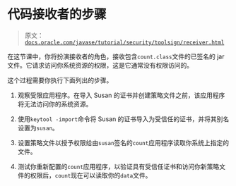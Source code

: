 # 代码接收者的步骤

> 原文：[`docs.oracle.com/javase/tutorial/security/toolsign/receiver.html`](https://docs.oracle.com/javase/tutorial/security/toolsign/receiver.html)

在这节课中，你将扮演接收者的角色，接收包含`count.class`文件的已签名的 jar 文件。它请求访问你系统资源的权限，这是它通常没有权限访问的。

这个过程需要你执行下面列出的步骤。

1.  观察受限应用程序。在导入 Susan 的证书并创建策略文件之前，该应用程序将无法访问你的系统资源。

1.  使用`keytool -import`命令将 Susan 的证书导入为受信任的证书，并将其别名设置为`susan`。

1.  设置策略文件以授予权限给由`susan`签名的`count`应用程序读取你系统上指定的文件。

1.  测试你重新配置的`count`应用程序，以验证具有受信任证书和访问你新策略文件的权限后，`count`现在可以读取你的`data`文件。
